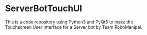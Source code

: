 # ServerBotTouchUI
This is a code repository using Python3 and PyQt5 to make the Touchscreen User Interface for a Server bot by Team RoboManipal.
